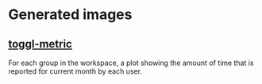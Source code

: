 # Generated images

## [toggl-metric](toggl-metric.html)

For each group in the workspace, a plot showing the amount of time that is reported for current month by each user.